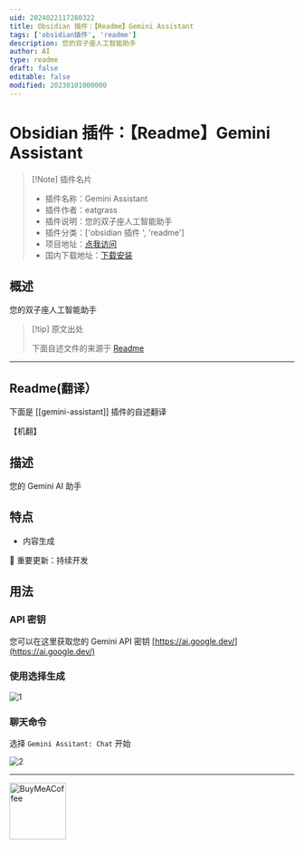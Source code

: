 ```yaml
---
uid: 2024022117280322
title: Obsidian 插件：【Readme】Gemini Assistant
tags: ['obsidian插件', 'readme']
description: 您的双子座人工智能助手
author: AI
type: readme
draft: false
editable: false
modified: 20230101000000
---
```


# Obsidian 插件：【Readme】Gemini Assistant

> [!Note] 插件名片
> - 插件名称：Gemini Assistant
> - 插件作者：eatgrass
> - 插件说明：您的双子座人工智能助手
> - 插件分类：['obsidian 插件 ', 'readme']
> - 项目地址：[点我访问](https://github.com/eatgrass/obsidian-gemini-assistant)
> - 国内下载地址：[下载安装](https://pkmer.cn/products/plugin/pluginMarket/?gemini-assistant)

## 概述

您的双子座人工智能助手

> [!tip] 原文出处
>
>下面自述文件的来源于 [Readme](https://ghproxy.net/https://raw.githubusercontent.com/eatgrass/obsidian-gemini-assistant/main/README.md)
>

---

## Readme(翻译）

下面是 [[gemini-assistant]] 插件的自述翻译

【机翻】

## 描述

您的 Gemini AI 助手

## 特点

- 内容生成

🚧 重要更新：持续开发

## 用法

### API 密钥

您可以在这里获取您的 Gemini API 密钥 [https://ai.google.dev/](https://ai.google.dev/)

### **使用选择生成**

![1](https://cdn.pkmer.cn/covers/gemini-assistant_1_0.gif!pkmer)

### **聊天命令**

选择 `Gemini Assitant: Chat` 开始

![2](https://cdn.pkmer.cn/covers/gemini-assistant_1_1.gif!pkmer)

---

[<img src="https://cdn.buymeacoffee.com/buttons/v2/default-yellow.png" alt="BuyMeACoffee" width="100">](https://www.buymeacoffee.com/eatgrass)
